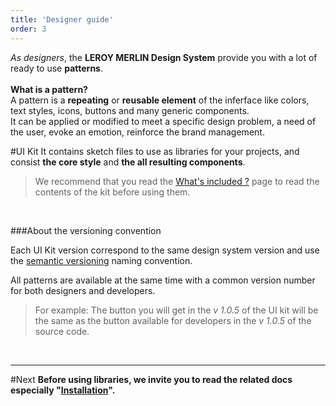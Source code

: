 ```yaml
---
title: 'Designer guide'
order: 3
---
```


*As designers*, the **LEROY MERLIN Design System** provide you with a lot of ready to use **patterns**.<br>
<br>
**What is a pattern?**<br>
A pattern is a **repeating** or **reusable element** of the inferface like colors, text styles, icons, buttons and many generic components.<br>
It can be applied or modified to meet a specific design problem, a need of the user, evoke an emotion, reinforce the brand management.


#UI Kit
It contains sketch files to use as libraries for your projects, and consist **the core style** and **the all resulting components**.

>We recommend that you read the [What's included ?](whatsIncluded/) page to read the contents of the kit before using them.

<br>

###About the versioning convention

Each UI Kit version correspond to the same design system version and use the <a href="https://semver.org" target="blank">semantic versioning</a> naming convention.

All patterns are available at the same time with a common version number for both designers and developers.
> For example: The button you will get in the *v 1.0.5* of the UI kit will be the same as the button available for developers in the *v 1.0.5* of the source code.
<br>

---

#Next
**Before using libraries, we invite you to read the related docs especially "[Installation](installation/)".**

